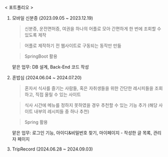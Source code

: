 < 포트폴리오 >
1. 모바일 신분증 (2023.09.05 ~ 2023.12.19)
    > 신분증, 운전면허증, 여권을 하나의 어플로 모아 간편하게 한 번에 조회할 수 있도록 제작
    
    > 어플로 제작하기 전 웹사이트로 구동되는 동작만 만듦

    > SpringBoot 활용

    맡은 업무:  DB 설계, Back-End 코드 작성

1. 혼밥심 (2024.06.04 ~ 2024.07.20)
    > 혼자서 식사를 즐기는 사람들, 혹은 자취생들을 위한 간단한 레시피들을 조회하고, 직접 올릴 수 있는 사이트

    > 식사 시간에 메뉴를 정하지 못하였을 경우 추천할 수 있는 기능 추가 (해당 사이트 내부의 레시피들 중 하나 추천)

    > Spring 활용

    맡은 업무: 로그인 기능, 아이디&비밀번호 찾기, 마이페이지 - 작성한 글 목록, 관리자 페이지

2. TripRecord (2024.06.28 ~ 2024.09.03)
